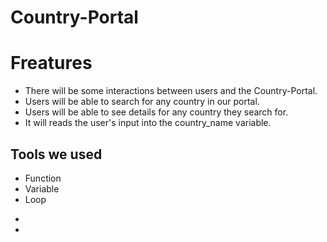# Country-Portal

# Freatures 
+ There will be some interactions between users and the Country-Portal.
+ Users will be able to search for any country in our portal.
+ Users will be able to see details for any country they search for.
+ It will reads the user's input into the country_name variable.

  


## Tools we used
+ Function
+ Variable
+ Loop

- 

- 
